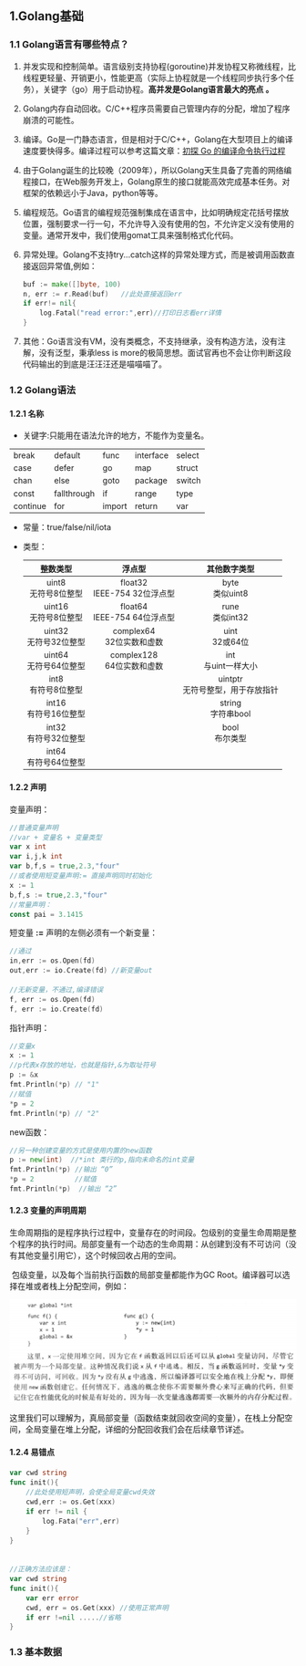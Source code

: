 

## 1.Golang基础

### 1.1 Golang语言有哪些特点？

1.  并发实现和控制简单。语言级别支持协程(goroutine)并发协程又称微线程，比线程更轻量、开销更小，性能更高（实际上协程就是一个线程同步执行多个任务），关键字（go）用于启动协程。**高并发是Golang语言最大的亮点 。**

2.  Golang内存自动回收。C/C++程序员需要自己管理内存的分配，增加了程序崩溃的可能性。

3.  编译。Go是一门静态语言，但是相对于C/C++，Golang在大型项目上的编译速度要快得多。编译过程可以参考这篇文章：[初探 Go 的编译命令执行过程](https://halfrost.com/go_command/)

4. 由于Golang诞生的比较晚（2009年），所以Golang天生具备了完善的网络编程接口，在Web服务开发上，Golang原生的接口就能高效完成基本任务。对框架的依赖远小于Java，python等等。

5. 编程规范。Go语言的编程规范强制集成在语言中，比如明确规定花括号摆放位置，强制要求一行一句，不允许导入没有使用的包，不允许定义没有使用的变量。通常开发中，我们使用gomat工具来强制格式化代码。

6. 异常处理。Golang不支持try...catch这样的异常处理方式，而是被调用函数直接返回异常值,例如：

   ~~~go
   buf := make([]byte, 100)
   n, err := r.Read(buf)   //此处直接返回err
   if err!= nil{
       log.Fatal("read error:",err)//打印日志看err详情
   }
   ~~~

7. 其他：Go语言没有VM，没有类概念，不支持继承，没有构造方法，没有注解，没有泛型，秉承less is more的极简思想。面试官再也不会让你判断这段代码输出的到底是汪汪汪还是喵喵喵了。

 ### 1.2 Golang语法

#### 1.2.1 名称

* 关键字:只能用在语法允许的地方，不能作为变量名。

<table>
    <tr>
      <td>break</td>
      <td>default</td>
      <td>func</td>
      <td>interface</td>
      <td>select</td>
   </tr>
   <tr>
      <td>case </td>
      <td>defer</td>
      <td>go</td>
      <td>map</td>
      <td>struct</td>
   </tr>
   <tr>
      <td>chan</td>
      <td>else</td>
      <td>goto</td>
      <td>package</td>
      <td>switch</td>
   </tr>
   <tr>
      <td>const</td>
      <td>fallthrough</td>
      <td>if</td>
      <td>range</td>
      <td>type</td>
   </tr>
   <tr>
      <td>continue</td>
      <td>for</td>
      <td>import</td>
      <td>return</td>
      <td>var</td>
   </tr>
</table>

* 常量：true/false/nil/iota

* 类型：

  |         整数类型          |             浮点型              |             其他数字类型              |
  | :-----------------------: | :-----------------------------: | :-----------------------------------: |
  |  uint8<br/>无符号8位整型  | float32<br/>IEEE-754 32位浮点型 |          byte<br />类似uint8          |
  | uint16<br/>无符号8位整型  | float64<br/>IEEE-754 64位浮点型 |          rune<br />类似int32          |
  | uint32<br/>无符号32位整型 |  complex64<br/>32位实数和虚数   |          uint<br />32或64位           |
  | uint64<br/>无符号64位整型 |  complex128<br/>64位实数和虚数  |        int<br />与uint一样大小        |
  |  int8<br/>有符号8位整型   |                                 | uintptr<br />无符号整型，用于存放指针 |
  | int16<br/>有符号16位整型  |                                 |        string<br />字符串bool         |
  | int32<br/>有符号32位整型  |                                 |          bool<br />布尔类型           |
  | int64<br/>有符号64位整型  |                                 |                                       |

  

#### 1.2.2 声明

变量声明：

~~~go
//普通变量声明
//var + 变量名 + 变量类型
var x int 
var i,j,k int
var b,f,s = true,2.3,"four"
//或者使用短变量声明:= 直接声明同时初始化
x := 1
b,f,s := true,2.3,"four"
//常量声明：
const pai = 3.1415
~~~

短变量 **:=** 声明的左侧必须有一个新变量：

~~~go
//通过
in,err := os.Open(fd)
out,err := io.Create(fd) //新变量out

//无新变量，不通过,编译错误
f, err := os.Open(fd)
f, err := io.Create(fd)
~~~

指针声明：

~~~go
//变量x
x := 1
//p代表x存放的地址，也就是指针,&为取址符号
p := &x
fmt.Println(*p) // "1"
//赋值
*p = 2
fmt.Println(*p) // "2"
~~~

new函数：

~~~go
//另一种创建变量的方式是使用内置的new函数
p := new(int)  //*int 类行的p,指向未命名的int变量
fmt.Println(*p) //输出 “0” 
*p = 2 			//赋值
fmt.Println(*p)  //输出 “2”
~~~



#### 1.2.3 变量的声明周期

​	生命周期指的是程序执行过程中，变量存在的时间段。包级别的变量生命周期是整个程序的执行时间。局部变量有一个动态的生命周期：从创建到没有不可访问（没有其他变量引用它），这个时候回收占用的空间。

​	包级变量，以及每个当前执行函数的局部变量都能作为GC Root。编译器可以选择在堆或者栈上分配空间，例如：

![image-20200622231147565](../pic/img1_1.png)

​	这里我们可以理解为，真局部变量（函数结束就回收空间的变量），在栈上分配空间，全局变量在堆上分配，详细的分配回收我们会在后续章节详述。

#### 1.2.4  易错点

~~~go
var cwd string
func init(){
    //此处使用短声明，会使全局变量cwd失效
    cwd,err := os.Get(xxx) 
    if err != nil {
        log.Fata("err",err)
    } 
}


//正确方法应该是：
var cwd string
func init(){
    var err error
    cwd, err = os.Get(xxx) //使用正常声明
    if err !=nil .....//省略
}
~~~



### 1.3 基本数据

